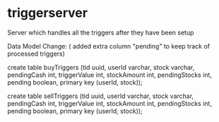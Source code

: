 # triggerserver
Server which handles all the triggers after they have been setup


Data Model Change: ( added extra column "pending" to keep track of processed triggers)

create table buyTriggers (tid uuid, userId varchar, stock varchar, pendingCash int, triggerValue int, stockAmount int, pendingStocks int, pending boolean, primary key (userId, stock));

create table sellTriggers (tid uuid, userId varchar, stock varchar, pendingCash int, triggerValue int, stockAmount int, pendingStocks int, pending boolean, primary key (userId, stock));
